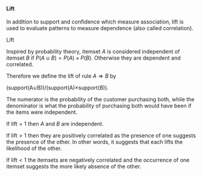 
#### Lift

In addition to support and confidence which measure association, lift is used to evaluate patterns to measure dependence (also called correlation).

Lift

Inspired by probability theory, itemset $A$ is considered independent of itemset $B$ if $P(A\cup B) = P(A) \times P(B)$. Otherwise they are dependent and correlated.

Therefore we define the lift of rule $A\Longrightarrow B$ by

(support(A∪B))/(support(A)×support(B)).


The numerator is the probability of the customer purchasing both, while the denominator is what the probability of purchasing both would have been if the items were independent.

If $\text{lift} = 1$ then $A$ and $B$ are independent.

If $\text{lift} > 1$ then they are positively correlated as the presence of one suggests the presence of the other. In other words, it suggests that each lifts the likelihood of the other.

If $\text{lift} < 1$ the itemsets are negatively correlated and the occurrence of one itemset suggests the more likely absence of the other.
